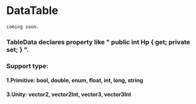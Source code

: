 # DataTable
```
coming soon.
```
### TableData declares property like " public int Hp { get; private set; } ".
### Support type:
#### 1.Primitive: bool, double, enum, float, int, long, string
#### 3.Unity: vector2, vector2Int, vector3, vector3Int

